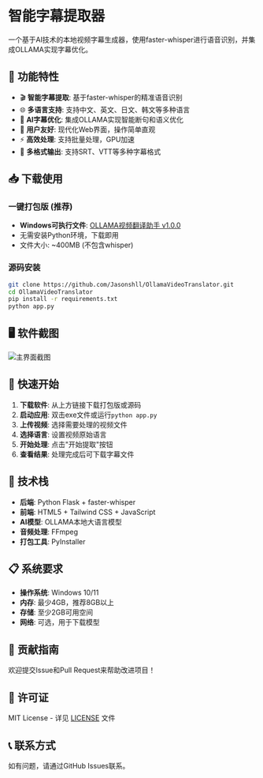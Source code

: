 # 智能字幕提取器

一个基于AI技术的本地视频字幕生成器，使用faster-whisper进行语音识别，并集成OLLAMA实现字幕优化。

## 🎯 功能特性

- 🎬 **智能字幕提取**: 基于faster-whisper的精准语音识别
- 🌐 **多语言支持**: 支持中文、英文、日文、韩文等多种语言
- 🤖 **AI字幕优化**: 集成OLLAMA实现智能断句和语义优化
- 📱 **用户友好**: 现代化Web界面，操作简单直观
- ⚡ **高效处理**: 支持批量处理，GPU加速
- 🎨 **多格式输出**: 支持SRT、VTT等多种字幕格式

## 📥 下载使用

### 一键打包版 (推荐)
- **Windows可执行文件**: [OLLAMA视频翻译助手 v1.0.0](https://github.com/Jasonshll/OllamaVideoTranslator/releases/tag/OLLAMA%E8%A7%86%E9%A2%91%E7%BF%BB%E8%AF%91%E5%8A%A9%E6%89%8Bv1.0)
- 无需安装Python环境，下载即用
- 文件大小: ~400MB (不包含whisper)

### 源码安装
```bash
git clone https://github.com/Jasonshll/OllamaVideoTranslator.git
cd OllamaVideoTranslator
pip install -r requirements.txt
python app.py
```

## 🖥️ 软件截图

![主界面截图](https://raw.githubusercontent.com/Jasonshll/OllamaVideoTranslator/main/主页面截图.png)

## 🚀 快速开始

1. **下载软件**: 从上方链接下载打包版或源码
2. **启动应用**: 双击exe文件或运行`python app.py`
3. **上传视频**: 选择需要处理的视频文件
4. **选择语言**: 设置视频原始语言
5. **开始处理**: 点击"开始提取"按钮
6. **查看结果**: 处理完成后可下载字幕文件

## 🔧 技术栈

- **后端**: Python Flask + faster-whisper
- **前端**: HTML5 + Tailwind CSS + JavaScript
- **AI模型**: OLLAMA本地大语言模型
- **音频处理**: FFmpeg
- **打包工具**: PyInstaller

## 📋 系统要求

- **操作系统**: Windows 10/11
- **内存**: 最少4GB，推荐8GB以上
- **存储**: 至少2GB可用空间
- **网络**: 可选，用于下载模型

## 🤝 贡献指南

欢迎提交Issue和Pull Request来帮助改进项目！

## 📄 许可证

MIT License - 详见 [LICENSE](LICENSE) 文件

## 📞 联系方式

如有问题，请通过GitHub Issues联系。
